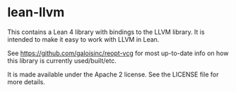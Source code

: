 # lean-llvm

This contains a Lean 4 library with bindings to the LLVM library.  It is intended to make it easy to work with LLVM in Lean.

See https://github.com/galoisinc/reopt-vcg for most up-to-date info on how this
library is currently used/built/etc.

It is made available under the Apache 2 license.
See the LICENSE file for more details.
